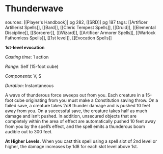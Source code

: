 # Thunderwave
sources: [[Player's Handbook]] pg 282, [[SRD]] pg 187
tags: [[Artificer Artillerist Spells]], [[Bard]], [[Cleric Tempest Spells]], [[Druid]], [[Elemental Discipline]], [[Sorcerer]], [[Wizard]], [[Artificer Armorer Spells]], [[Warlock Fathomless Spells]], [[1st level]], [[Evocation Spells]]

**1st-level evocation**

*Casting time*: 1 action

*Range*: Self (15-foot cube)

*Components*: V, S

*Duration*: Instantaneous

A wave of thunderous force sweeps out from you. Each creature in a 15-foot cube originating from you must make a Constitution saving throw. On a failed save, a creature takes 2d8 thunder damage and is pushed 10 feet away from you. On a successful save, the creature takes half as much damage and isn’t pushed. In addition, unsecured objects that are completely within the area of effect are automatically pushed 10 feet away from you by the spell’s effect, and the spell emits a thunderous boom audible out to 300 feet.

**At Higher Levels.** When you cast this spell using a spell slot of 2nd level or higher, the damage increases by 1d8 for each slot level above 1st.
